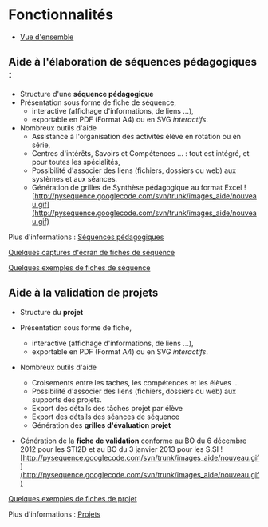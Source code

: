 # Fonctionnalités #
  * [Vue d'ensemble](Presentation.md)



## Aide à l'élaboration de séquences pédagogiques : ##
  * Structure d'une **séquence pédagogique**
  * Présentation sous forme de fiche de séquence,
    * interactive (affichage d'informations, de liens ...),
    * exportable en PDF (Format A4) ou en SVG _interactifs_.
  * Nombreux outils d'aide
    * Assistance à l'organisation des activités élève en rotation ou en série,
    * Centres d'intérêts, Savoirs et Compétences ... : tout est intégré, et pour toutes les spécialités,
    * Possibilité d'associer des liens (fichiers, dossiers ou web) aux systèmes et aux séances.
    * Génération de grilles de Synthèse pédagogique au format Excel ![http://pysequence.googlecode.com/svn/trunk/images_aide/nouveau.gif](http://pysequence.googlecode.com/svn/trunk/images_aide/nouveau.gif)


Plus d'informations : [Séquences pédagogiques](Fonctionalite_Seq.md)





[Quelques captures d'écran de fiches de séquence](captures_ecran.md)

[Quelques exemples de fiches de séquence](ExemplesSequences.md)




## Aide à la validation de projets ##
  * Structure du **projet**
  * Présentation sous forme de fiche,
    * interactive (affichage d'informations, de liens ...),
    * exportable en PDF (Format A4) ou en SVG _interactifs_.
  * Nombreux outils d'aide
    * Croisements entre les taches, les compétences et les élèves ...
    * Possibilité d'associer des liens (fichiers, dossiers ou web) aux supports des projets.
    * Export des détails des tâches projet par élève
    * Export des détails des séances de séquence
    * Génération des **grilles d'évaluation projet**

  * Génération de la **fiche de validation** conforme au BO du 6 décembre 2012 pour les STI2D et au BO du 3 janvier 2013 pour les S.SI ![http://pysequence.googlecode.com/svn/trunk/images_aide/nouveau.gif](http://pysequence.googlecode.com/svn/trunk/images_aide/nouveau.gif)

[Quelques exemples de fiches de projet](ExemplesProjets.md)



Plus d'informations : [Projets](Fonctionnalite_Prj.md)
